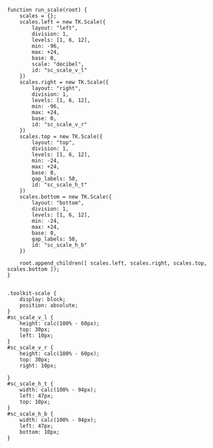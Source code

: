     function run_scale(root) {
        scales = {};
        scales.left = new TK.Scale({
            layout: "left",
            division: 1,
            levels: [1, 6, 12],
            min: -96,
            max: +24,
            base: 0,
            scale: "decibel",
            id: "sc_scale_v_l"
        })
        scales.right = new TK.Scale({
            layout: "right",
            division: 1,
            levels: [1, 6, 12],
            min: -96,
            max: +24,
            base: 0,
            id: "sc_scale_v_r"
        })
        scales.top = new TK.Scale({
            layout: "top",
            division: 1,
            levels: [1, 6, 12],
            min: -24,
            max: +24,
            base: 0,
            gap_labels: 50,
            id: "sc_scale_h_t"
        })
        scales.bottom = new TK.Scale({
            layout: "bottom",
            division: 1,
            levels: [1, 6, 12],
            min: -24,
            max: +24,
            base: 0,
            gap_labels: 50,
            id: "sc_scale_h_b"
        })

        root.append_children([ scales.left, scales.right, scales.top, scales.bottom ]);
    }
<pre class='css prettyprint source'><code>
.toolkit-scale {
    display: block;
    position: absolute;
}
#sc_scale_v_l {
    height: calc(100% - 60px);
    top: 30px;
    left: 10px;
}
#sc_scale_v_r {
    height: calc(100% - 60px);
    top: 30px;
    right: 10px;
    
}
#sc_scale_h_t {
    width: calc(100% - 94px);
    left: 47px;
    top: 10px;
}
#sc_scale_h_b {
    width: calc(100% - 94px);
    left: 47px;
    bottom: 10px;
}
</code></pre>
<script> prepare_example(); </script>
